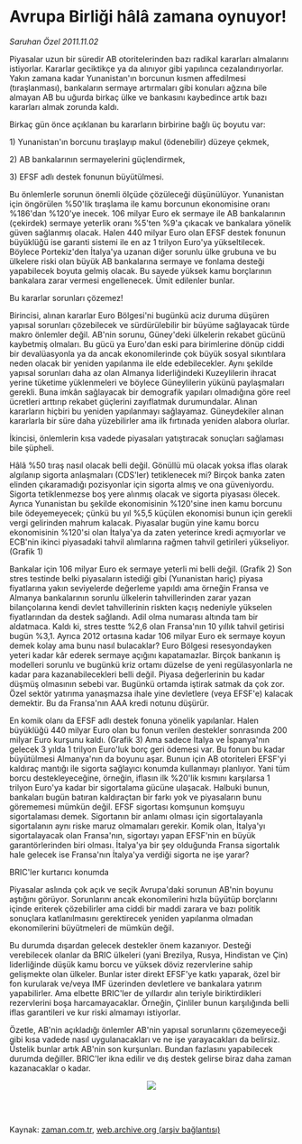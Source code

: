 # Avrupa Birliği hâlâ zamana oynuyor!

*Saruhan Özel 2011.11.02*

<td class="columnist-detail">
<p>Piyasalar uzun bir süredir AB otoritelerinden bazı radikal kararları almalarını istiyorlar. Kararlar geciktikçe ya da alınıyor gibi yapılınca cezalandırıyorlar. Yakın zamana kadar Yunanistan'ın borcunun kısmen affedilmesi (tıraşlanması), bankaların sermaye artırmaları gibi konuları ağzına bile almayan AB bu uğurda birkaç ülke ve bankasını kaybedince artık bazı kararları almak zorunda kaldı.</p>
<p>
<div id="haberMetinDiv">
<p> Birkaç gün önce açıklanan bu kararların birbirine bağlı üç boyutu var:
<p> 1) Yunanistan'ın borcunu tıraşlayıp makul (ödenebilir) düzeye çekmek,
<p> 2) AB bankalarının sermayelerini güçlendirmek,
<p> 3) EFSF adlı destek fonunun büyütülmesi.
<p>Bu önlemlerle sorunun önemli ölçüde çözüleceği düşünülüyor. Yunanistan için öngörülen %50'lik tıraşlama ile kamu borcunun ekonomisine oranı %186'dan %120'ye inecek. 106 milyar Euro ek sermaye ile AB bankalarının (çekirdek) sermaye yeterlik oranı %5'ten %9'a çıkacak ve bankalara yönelik güven sağlanmış olacak. Halen 440 milyar Euro olan EFSF destek fonunun büyüklüğü ise garanti sistemi ile en az 1 trilyon Euro'ya yükseltilecek. Böylece Portekiz'den İtalya'ya uzanan diğer sorunlu ülke grubuna ve bu ülkelere riski olan büyük AB bankalarına sermaye ve fonlama desteği yapabilecek boyuta gelmiş olacak. Bu sayede yüksek kamu borçlarının bankalara zarar vermesi engellenecek. Ümit edilenler bunlar.
<p>Bu kararlar sorunları çözemez!
<p>Birincisi, alınan kararlar Euro Bölgesi'ni bugünkü aciz duruma düşüren yapısal sorunları çözebilecek ve sürdürülebilir bir büyüme sağlayacak türde makro önlemler değil. AB'nin sorunu, Güney'deki ülkelerin rekabet gücünü kaybetmiş olmaları. Bu gücü ya Euro'dan eski para birimlerine dönüp ciddi bir devalüasyonla ya da ancak ekonomilerinde çok büyük sosyal sıkıntılara neden olacak bir yeniden yapılanma ile elde edebilecekler. Aynı şekilde yapısal sorunları daha az olan Almanya liderliğindeki Kuzeylilerin ihracat yerine tüketime yüklenmeleri ve böylece Güneylilerin yükünü paylaşmaları gerekli. Buna imkân sağlayacak bir demografik yapıları olmadığına göre reel ücretleri arttırıp rekabet güçlerini zayıflatmak durumundalar. Alınan kararların hiçbiri bu yeniden yapılanmayı sağlayamaz. Güneydekiler alınan kararlarla bir süre daha yüzebilirler ama ilk fırtınada yeniden alabora olurlar.
<p>İkincisi, önlemlerin kısa vadede piyasaları yatıştıracak sonuçları sağlaması bile şüpheli.
<p>Hâlâ %50 tıraş nasıl olacak belli değil. Gönüllü mü olacak yoksa iflas olarak algılanıp sigorta anlaşmaları (CDS'ler) tetiklenecek mi? Birçok banka zaten elinden çıkaramadığı pozisyonlar için sigorta almış ve ona güveniyordu. Sigorta tetiklenmezse boş yere alınmış olacak ve sigorta piyasası ölecek. Ayrıca Yunanistan bu şekilde ekonomisinin %120'sine inen kamu borcunu bile ödeyemeyecek; çünkü bu yıl %5,5 küçülen ekonomisi bunun için gerekli vergi gelirinden mahrum kalacak. Piyasalar bugün yine kamu borcu ekonomisinin %120'si olan İtalya'ya da zaten yeterince kredi açmıyorlar ve ECB'nin ikinci piyasadaki tahvil alımlarına rağmen tahvil getirileri yükseliyor. (Grafik 1)
<p>Bankalar için 106 milyar Euro ek sermaye yeterli mi belli değil. (Grafik 2) Son stres testinde belki piyasaların istediği gibi (Yunanistan hariç) piyasa fiyatlarına yakın seviyelerde değerleme yapıldı ama örneğin Fransa ve Almanya bankalarının sorunlu ülkelerin tahvillerinden zarar yazan bilançolarına kendi devlet tahvillerinin riskten kaçış nedeniyle yükselen fiyatlarından da destek sağlandı. Adil olma numarası altında tam bir aldatmaca. Kaldı ki, stres testte %2,6 olan Fransa'nın 10 yıllık tahvil getirisi bugün %3,1. Ayrıca 2012 ortasına kadar 106 milyar Euro ek sermaye koyun demek kolay ama bunu nasıl bulacaklar? Euro Bölgesi resesyondayken yeteri kadar kâr ederek sermaye açığını kapatamazlar. Birçok bankanın iş modelleri sorunlu ve bugünkü kriz ortamı düzelse de yeni regülasyonlarla ne kadar para kazanabilecekleri belli değil. Piyasa değerlerinin bu kadar düşmüş olmasının sebebi var. Bugünkü ortamda iştirak satmak da çok zor. Özel sektör yatırıma yanaşmazsa ihale yine devletlere (veya EFSF'e) kalacak demektir. Bu da Fransa'nın AAA kredi notunu düşürür. 
<p>En komik olanı da EFSF adlı destek fonuna yönelik yapılanlar. Halen büyüklüğü 440 milyar Euro olan bu fonun verilen destekler sonrasında 200 milyar Euro kurşunu kaldı. (Grafik 3) Ama sadece İtalya ve İspanya'nın gelecek 3 yılda 1 trilyon Euro'luk borç geri ödemesi var. Bu fonun bu kadar büyütülmesi Almanya'nın da boyunu aşar. Bunun için AB otoriteleri EFSF'yi kaldıraç mantığı ile sigorta sağlayıcı konumda kullanmayı planlıyor. Yani tüm borcu destekleyeceğine, örneğin, iflasın ilk %20'lik kısmını karşılarsa 1 trilyon Euro'ya kadar bir sigortalama gücüne ulaşacak. Halbuki bunun, bankaları bugün batıran kaldıraçtan bir farkı yok ve piyasaların bunu görememesi mümkün değil. EFSF sigortası komşunun komşuyu sigortalaması demek. Sigortanın bir anlamı olması için sigortalayanla sigortalanın aynı riske maruz olmamaları gerekir. Komik olan, İtalya'yı sigortalayacak olan Fransa'nın, sigortayı yapan EFSF'nin en büyük garantörlerinden biri olması. İtalya'ya bir şey olduğunda Fransa sigortalık hale gelecek ise Fransa'nın İtalya'ya verdiği sigorta ne işe yarar? 
<p>BRIC'ler kurtarıcı konumda
<p>Piyasalar aslında çok açık ve seçik Avrupa'daki sorunun AB'nin boyunu aştığını görüyor. Sorunlarını ancak ekonomilerini hızla büyütüp borçlarını içinde eriterek çözebilirler ama ciddi bir maddi zarara ve bazı politik sonuçlara katlanılmasını gerektirecek yeniden yapılanma olmadan ekonomilerini büyütmeleri de mümkün değil.
<p>Bu durumda dışardan gelecek destekler önem kazanıyor. Desteği verebilecek olanlar da BRIC ülkeleri (yani Brezilya, Rusya, Hindistan ve Çin) liderliğinde düşük kamu borcu ve yüksek döviz rezervlerine sahip gelişmekte olan ülkeler. Bunlar ister direkt EFSF'ye katkı yaparak, özel bir fon kurularak ve/veya IMF üzerinden devletlere ve bankalara yatırım yapabilirler. Ama elbette BRIC'ler de yıllardır alın teriyle biriktirdikleri rezervlerini boşa harcamayacaklar. Örneğin, Çinliler bunun karşılığında belli iflas garantileri ve kur riski almamayı istiyorlar.
<p>Özetle, AB'nin açıkladığı önlemler AB'nin yapısal sorunlarını çözemeyeceği gibi kısa vadede nasıl uygulanacakları ve ne işe yarayacakları da belirsiz. Üstelik bunlar artık AB'nin son kurşunları. Bundan fazlasını yapabilecek durumda değiller. BRIC'ler ikna edilir ve dış destek gelirse biraz daha zaman kazanacaklar o kadar. 
<p>
<p align="center"><img border="0" src="http://web.archive.org/web/20111119194351im_/http://medya.zaman.com.tr/2011/11/02/saruhan.jpg"/>
</p></p></p></p></p></p></p></p></p></p></p></p></p></p></p></p></p></div>
</p>


<p><br>
		 </br></p></td>

Kaynak: [zaman.com.tr](http://zaman.com.tr/yazar.do?yazino=1197487), [web.archive.org (arşiv bağlantısı)](http://web.archive.org/web/20111119194351/http://zaman.com.tr:80/yazar.do?yazino=1197487)
